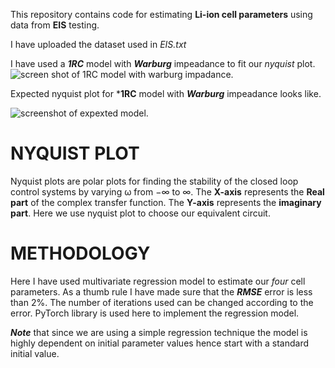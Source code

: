 This repository contains code for estimating **Li-ion cell parameters** using data from **EIS** testing.

I have uploaded the dataset used in _EIS.txt_

I have used a ***1RC*** model with ***Warburg*** impeadance to fit our _nyquist_ plot.
![screen shot of 1RC model with warburg impadance.](https://github.com/user-attachments/assets/8180ba6f-f52e-4d7f-b24a-4f9aa5a7ce10)

Expected nyquist plot for ***1RC** model with ***Warburg*** impeadance looks like.

![screenshot of expexted model.](https://github.com/user-attachments/assets/0d287949-62e5-4ac1-b00d-554dd89e699b)


# NYQUIST PLOT
Nyquist plots are polar plots for finding the stability of the closed loop control systems by varying ω from −∞ to ∞.
The **X-axis** represents the **Real part** of the complex transfer function.
The **Y-axis** represents the **imaginary part**.
Here we use nyquist plot to choose our equivalent circuit.

# METHODOLOGY

Here I have used multivariate regression model to estimate our _four_ cell parameters. As a thumb rule I have made sure that the **_RMSE_** error is less than 2%. 
The number of iterations used can be changed according to the error. PyTorch library is used here to implement the regression model.

***Note*** that since we are using a simple regression technique the model is highly dependent on initial parameter values hence start with a standard initial value.

